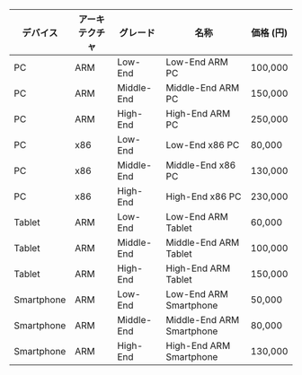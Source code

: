 | デバイス       | アーキテクチャ | グレード     | 名称                          | 価格 (円)      |
|----------------|----------------|--------------|-------------------------------|----------------|
| PC             | ARM            | Low-End      | Low-End ARM PC                | 100,000        |
| PC             | ARM            | Middle-End   | Middle-End ARM PC             | 150,000        |
| PC             | ARM            | High-End     | High-End ARM PC               | 250,000        |
| PC             | x86            | Low-End      | Low-End x86 PC                | 80,000         |
| PC             | x86            | Middle-End   | Middle-End x86 PC             | 130,000        |
| PC             | x86            | High-End     | High-End x86 PC               | 230,000        |
| Tablet         | ARM            | Low-End      | Low-End ARM Tablet            | 60,000         |
| Tablet         | ARM            | Middle-End   | Middle-End ARM Tablet         | 100,000        |
| Tablet         | ARM            | High-End     | High-End ARM Tablet           | 150,000        |
| Smartphone     | ARM            | Low-End      | Low-End ARM Smartphone        | 50,000         |
| Smartphone     | ARM            | Middle-End   | Middle-End ARM Smartphone     | 80,000         |
| Smartphone     | ARM            | High-End     | High-End ARM Smartphone       | 130,000        |
